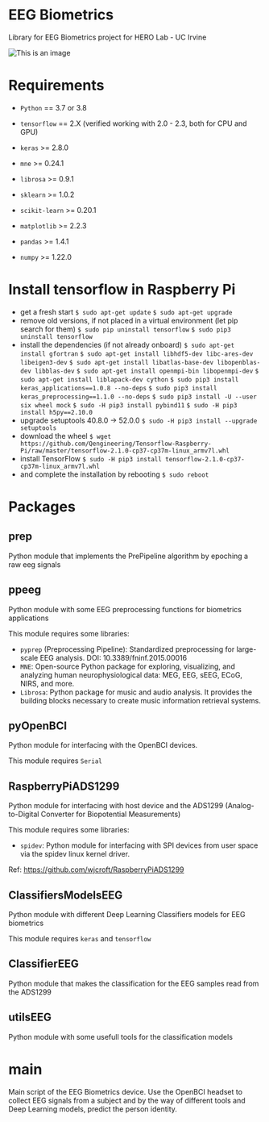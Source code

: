 # EEG Biometrics
Library for EEG Biometrics project for HERO Lab - UC Irvine

![This is an image](https://cdn.freelogovectors.net/wp-content/uploads/2019/09/uci-logo.png)


# Requirements

- `Python` == 3.7 or 3.8
- `tensorflow` == 2.X (verified working with 2.0 - 2.3, both for CPU and GPU)
- `keras` >= 2.8.0

- `mne` >= 0.24.1
- `librosa` >= 0.9.1
- `sklearn` >= 1.0.2
- `scikit-learn` >= 0.20.1
- `matplotlib` >= 2.2.3
- `pandas` >=  1.4.1
- `numpy` >= 1.22.0

# Install tensorflow in Raspberry Pi

- get a fresh start
`$ sudo apt-get update`
`$ sudo apt-get upgrade`
- remove old versions, if not placed in a virtual environment (let pip search for them)
`$ sudo pip uninstall tensorflow`
`$ sudo pip3 uninstall tensorflow`
- install the dependencies (if not already onboard)
`$ sudo apt-get install gfortran`
`$ sudo apt-get install libhdf5-dev libc-ares-dev libeigen3-dev`
`$ sudo apt-get install libatlas-base-dev libopenblas-dev libblas-dev`
`$ sudo apt-get install openmpi-bin libopenmpi-dev`
`$ sudo apt-get install liblapack-dev cython`
`$ sudo pip3 install keras_applications==1.0.8 --no-deps`
`$ sudo pip3 install keras_preprocessing==1.1.0 --no-deps`
`$ sudo pip3 install -U --user six wheel mock`
`$ sudo -H pip3 install pybind11`
`$ sudo -H pip3 install h5py==2.10.0`
- upgrade setuptools 40.8.0 -> 52.0.0
`$ sudo -H pip3 install --upgrade setuptools`
- download the wheel
`$ wget https://github.com/Qengineering/Tensorflow-Raspberry-Pi/raw/master/tensorflow-2.1.0-cp37-cp37m-linux_armv7l.whl`
- install TensorFlow
`$ sudo -H pip3 install tensorflow-2.1.0-cp37-cp37m-linux_armv7l.whl`
- and complete the installation by rebooting
`$ sudo reboot`

# Packages

## prep

Python module that implements the PrePipeline algorithm by epoching a raw eeg signals

## ppeeg

Python module with some EEG preprocessing functions for biometrics applications

This module requires some libraries:
- `pyprep` (Preprocessing Pipeline): Standardized preprocessing for large-scale EEG analysis. DOI: 10.3389/fninf.2015.00016
- `MNE`: Open-source Python package for exploring, visualizing, and analyzing human neurophysiological data: MEG, EEG, sEEG, ECoG, NIRS, and more.
- `Librosa`: Python package for music and audio analysis. It provides the building blocks necessary to create music information retrieval systems.

## pyOpenBCI

Python module for interfacing with the OpenBCI devices.

This module requires `Serial`

## RaspberryPiADS1299

Python module for interfacing with host device and the ADS1299 (Analog-to-Digital Converter for Biopotential Measurements)

This module requires some libraries:
- `spidev`: Python module for interfacing with SPI devices from user space via the spidev linux kernel driver.

Ref: https://github.com/wjcroft/RaspberryPiADS1299

## ClassifiersModelsEEG

Python module with different Deep Learning Classifiers models for EEG biometrics

This module requires `keras` and `tensorflow`

## ClassifierEEG

Python module that makes the classification for the EEG samples read from the ADS1299

## utilsEEG

Python module with some usefull tools for the classification models

# main

Main script of the EEG Biometrics device. Use the OpenBCI headset to collect EEG signals from a subject and by the way of different tools and Deep Learning models, predict the person identity.
